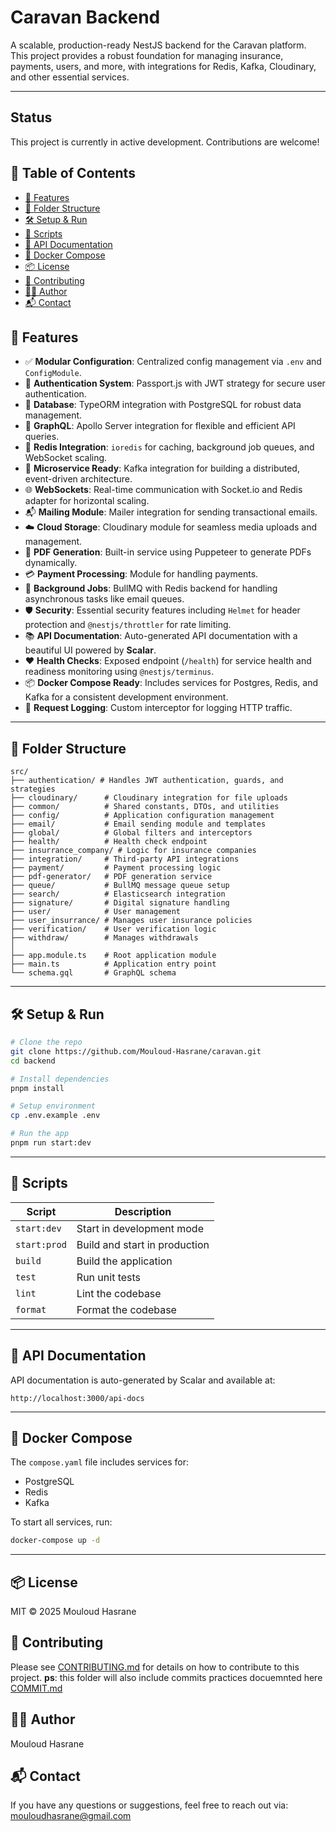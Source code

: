 #  Caravan Backend

A scalable, production-ready NestJS backend for the Caravan platform. This project provides a robust foundation for managing insurance, payments, users, and more, with integrations for Redis, Kafka, Cloudinary, and other essential services.

---

## Status

This project is currently in active development. Contributions are welcome!

## 📖 Table of Contents

* [🚀 Features](#-features)
* [📂 Folder Structure](#-folder-structure)
* [🛠️ Setup & Run](#-setup--run)
* [🧪 Scripts](#-scripts)
* [📖 API Documentation](#-api-documentation)
* [🐳 Docker Compose](#-docker-compose)
* [📦 License](#-license)
* [🤝 Contributing](#-contributing)
* [🧑‍💻 Author](#-author)
* [📬 Contact](#-contact)

## 🚀 Features

* ✅ **Modular Configuration**: Centralized config management via `.env` and `ConfigModule`.
* 🔐 **Authentication System**: Passport.js with JWT strategy for secure user authentication.
* 🐘 **Database**: TypeORM integration with PostgreSQL for robust data management.
* 🤖 **GraphQL**: Apollo Server integration for flexible and efficient API queries.  
* 🧠 **Redis Integration**: `ioredis` for caching, background job queues, and WebSocket scaling.  
* 📡 **Microservice Ready**: Kafka integration for building a distributed, event-driven architecture.   
* 🌐 **WebSockets**: Real-time communication with Socket.io and Redis adapter for horizontal scaling.  
* 📬 **Mailing Module**: Mailer integration for sending transactional emails.
* ☁️ **Cloud Storage**: Cloudinary module for seamless media uploads and management.
* 📄 **PDF Generation**: Built-in service using Puppeteer to generate PDFs dynamically.
* 💳 **Payment Processing**: Module for handling payments.
* 🎯 **Background Jobs**: BullMQ with Redis backend for handling asynchronous tasks like email queues.
* 🛡️ **Security**: Essential security features including `Helmet` for header protection and `@nestjs/throttler` for rate limiting.
* 📚 **API Documentation**: Auto-generated API documentation with a beautiful UI powered by **Scalar**.
* ❤️ **Health Checks**: Exposed endpoint (`/health`) for service health and readiness monitoring using `@nestjs/terminus`.
* 📦 **Docker Compose Ready**: Includes services for Postgres, Redis, and Kafka for a consistent development environment.
* 📑 **Request Logging**: Custom interceptor for logging HTTP traffic.

---

## 📂 Folder Structure

```
src/
├── authentication/ # Handles JWT authentication, guards, and strategies
├── cloudinary/      # Cloudinary integration for file uploads
├── common/          # Shared constants, DTOs, and utilities
├── config/          # Application configuration management
├── email/           # Email sending module and templates
├── global/          # Global filters and interceptors
├── health/          # Health check endpoint
├── insurrance_company/ # Logic for insurance companies
├── integration/     # Third-party API integrations
├── payment/         # Payment processing logic
├── pdf-generator/   # PDF generation service
├── queue/           # BullMQ message queue setup
├── search/          # Elasticsearch integration
├── signature/       # Digital signature handling
├── user/            # User management
├── user_insurrance/ # Manages user insurance policies
├── verification/    # User verification logic
├── withdraw/        # Manages withdrawals
│
├── app.module.ts    # Root application module
├── main.ts          # Application entry point
└── schema.gql       # GraphQL schema
```

---

## 🛠️ Setup & Run

```bash
# Clone the repo
git clone https://github.com/Mouloud-Hasrane/caravan.git
cd backend

# Install dependencies
pnpm install

# Setup environment
cp .env.example .env

# Run the app
pnpm run start:dev
```

---

## 🧪 Scripts

| Script       | Description                   |
| ------------ | ----------------------------- |
| `start:dev`  | Start in development mode     |
| `start:prod` | Build and start in production |
| `build`      | Build the application         |
| `test`       | Run unit tests                |
| `lint`       | Lint the codebase             |
| `format`     | Format the codebase           |

---

## 📖 API Documentation

API documentation is auto-generated by Scalar and available at:

```
http://localhost:3000/api-docs
```

---

## 🐳 Docker Compose

The `compose.yaml` file includes services for:

* PostgreSQL
* Redis
* Kafka

To start all services, run:
```bash
docker-compose up -d
```

---

## 📦 License

MIT © 2025 Mouloud Hasrane

## 🤝 Contributing

Please see [CONTRIBUTING.md](CONTRIBUTING.md) for details on how to contribute to this project.
**ps**: this folder will also include commits practices docuemnted here [COMMIT.md](COMMIT.md)

## 🧑‍💻 Author

Mouloud Hasrane

## 📬 Contact

If you have any questions or suggestions, feel free to reach out via: [mouloudhasrane@gmail.com](mailto:mouloudhasrane@gmail.com)
